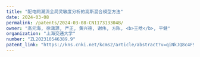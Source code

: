 ```yaml
---
title: "配电网潮流全局灵敏度分析的高斯混合模型方法"
date: 2024-03-08
permalink: /patents/2024-03-08-CN117313304B/
owner: "高元海, 徐潇源, 严正, 黄兴德, 谢伟, 方陈, <b>王晗</b>, 平健"
organization: "上海交通大学"
number: "ZL202310546389.9"
patent_link: "https://kns.cnki.net/kcms2/article/abstract?v=qiNkJQ8c4F9IH4AOOotNfYQveC9I-9fePRpxedrenI7eukI3-E6A-AY_6TPcipZ2745399v4Q8vdn7cKD9mDx7Ulf_oxcF1xzTsjd665L4BgUTH8Fc_dLNArxTuL07rQ-rSs7J9Ywhm7v2g7nOD-s49_XEYRW9g96p2qWTWOFeQeH8NX2dIzgK39_NquoSeC&uniplatform=NZKPT&language=CHS"
---
```

